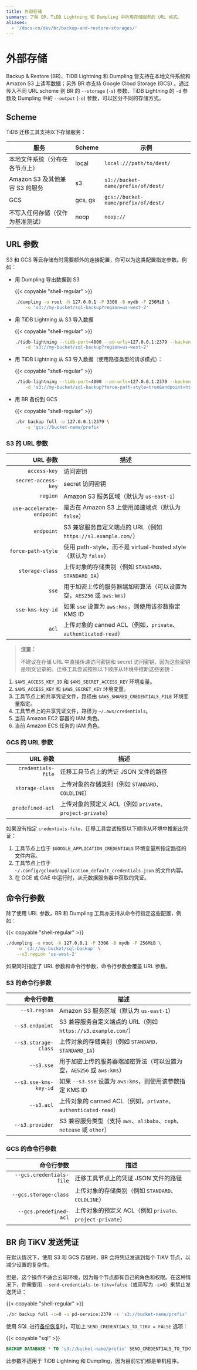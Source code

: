 ```yaml
---
title: 外部存储
summary: 了解 BR、TiDB Lightning 和 Dumpling 中所用存储服务的 URL 格式。
aliases:
  - '/docs-cn/dev/br/backup-and-restore-storages/'
---
```


# 外部存储

Backup & Restore (BR)、TiDB Lightning 和 Dumpling 皆支持在本地文件系统和 Amazon S3 上读写数据；另外 BR 亦支持 Google Cloud Storage (GCS) 。通过传入不同 URL scheme 到 BR 的 `--storage` (`-s`) 参数、TiDB Lightning 的 `-d` 参数及 Dumpling 中的 `--output` (`-o`) 参数，可以区分不同的存储方式。

## Scheme

TiDB 迁移工具支持以下存储服务：

| 服务                     | Scheme  | 示例                                  |
| ---------------------- | ------- | ----------------------------------- |
| 本地文件系统（分布在各节点上）        | local   | `local:///path/to/dest/`            |
| Amazon S3 及其他兼容 S3 的服务 | s3      | `s3://bucket-name/prefix/of/dest/`  |
| GCS                    | gcs, gs | `gcs://bucket-name/prefix/of/dest/` |
| 不写入任何存储（仅作为基准测试）       | noop    | `noop://`                           |

## URL 参数

S3 和 GCS 等云存储有时需要额外的连接配置，你可以为这类配置指定参数。例如：

* 用 Dumpling 导出数据到 S3

    {{< copyable "shell-regular" >}}

    ```bash
    ./dumpling -u root -h 127.0.0.1 -P 3306 -B mydb -F 256MiB \
        -o 's3://my-bucket/sql-backup?region=us-west-2'
    ```

* 用 TiDB Lightning 从 S3 导入数据

    {{< copyable "shell-regular" >}}

    ```bash
    ./tidb-lightning --tidb-port=4000 --pd-urls=127.0.0.1:2379 --backend=local --sorted-kv-dir=/tmp/sorted-kvs \
        -d 's3://my-bucket/sql-backup?region=us-west-2'
    ```

* 用 TiDB Lightning 从 S3 导入数据（使用路径类型的请求模式）：

    {{< copyable "shell-regular" >}}

    ```bash
    ./tidb-lightning --tidb-port=4000 --pd-urls=127.0.0.1:2379 --backend=local --sorted-kv-dir=/tmp/sorted-kvs \
        -d 's3://my-bucket/sql-backup?force-path-style=true&endpoint=http://10.154.10.132:8088'
    ```

* 用 BR 备份到 GCS

    {{< copyable "shell-regular" >}}

    ```bash
    ./br backup full -u 127.0.0.1:2379 \
        -s 'gcs://bucket-name/prefix'
    ```

### S3 的 URL 参数

|                    URL 参数 | 描述                                                  |
| -------------------------:| --------------------------------------------------- |
|              `access-key` | 访问密钥                                                |
|       `secret-access-key` | secret 访问密钥                                         |
|                  `region` | Amazon S3 服务区域（默认为 `us-east-1`）                     |
| `use-accelerate-endpoint` | 是否在 Amazon S3 上使用加速端点（默认为 `false`）                  |
|                `endpoint` | S3 兼容服务自定义端点的 URL（例如 `https://s3.example.com/`）     |
|        `force-path-style` | 使用 path-style，而不是 virtual-hosted style（默认为 `false`） |
|           `storage-class` | 上传对象的存储类别（例如 `STANDARD`、`STANDARD_IA`）              |
|                     `sse` | 用于加密上传的服务器端加密算法（可以设置为空，`AES256` 或 `aws:kms`）        |
|          `sse-kms-key-id` | 如果 `sse` 设置为 `aws:kms`，则使用该参数指定 KMS ID              |
|                     `acl` | 上传对象的 canned ACL（例如，`private`、`authenticated-read`） |

> **注意：**
> 
> 不建议在存储 URL 中直接传递访问密钥和 secret 访问密钥，因为这些密钥是明文记录的。迁移工具尝试按照以下顺序从环境中推断这些密钥：

1. `$AWS_ACCESS_KEY_ID` 和 `$AWS_SECRET_ACCESS_KEY` 环境变量。
2. `$AWS_ACCESS_KEY` 和 `$AWS_SECRET_KEY` 环境变量。
3. 工具节点上的共享凭证文件，路径由 `$AWS_SHARED_CREDENTIALS_FILE` 环境变量指定。
4. 工具节点上的共享凭证文件，路径为 `~/.aws/credentials`。
5. 当前 Amazon EC2 容器的 IAM 角色。
6. 当前 Amazon ECS 任务的 IAM 角色。

### GCS 的 URL 参数

|             URL 参数 | 描述                                           |
| ------------------:| -------------------------------------------- |
| `credentials-file` | 迁移工具节点上的凭证 JSON 文件的路径                        |
|    `storage-class` | 上传对象的存储类别（例如 `STANDARD`、`COLDLINE`）          |
|   `predefined-acl` | 上传对象的预定义 ACL（例如 `private`、`project-private`） |

如果没有指定 `credentials-file`，迁移工具尝试按照以下顺序从环境中推断出凭证：

1. 工具节点上位于 `$GOOGLE_APPLICATION_CREDENTIALS` 环境变量所指定路径的文件内容。
2. 工具节点上位于 `~/.config/gcloud/application_default_credentials.json` 的文件内容。
3. 在 GCE 或 GAE 中运行时，从元数据服务器中获取的凭证。

## 命令行参数

除了使用 URL 参数，BR 和 Dumpling 工具亦支持从命令行指定这些配置，例如：

{{< copyable "shell-regular" >}}

```bash
./dumpling -u root -h 127.0.0.1 -P 3306 -B mydb -F 256MiB \
    -o 's3://my-bucket/sql-backup' \
    --s3.region 'us-west-2'
```

如果同时指定了 URL 参数和命令行参数，命令行参数会覆盖 URL 参数。

### S3 的命令行参数

|                 命令行参数 | 描述                                                       |
| ---------------------:| -------------------------------------------------------- |
|         `--s3.region` | Amazon S3 服务区域（默认为 `us-east-1`）                          |
|       `--s3.endpoint` | S3 兼容服务自定义端点的 URL（例如 `https://s3.example.com/`）          |
|  `--s3.storage-class` | 上传对象的存储类别（例如 `STANDARD`、`STANDARD_IA`）                   |
|            `--s3.sse` | 用于加密上传的服务器端加密算法（可以设置为空，`AES256` 或 `aws:kms`）             |
| `--s3.sse-kms-key-id` | 如果 `--s3.sse` 设置为 `aws:kms`，则使用该参数指定 KMS ID              |
|            `--s3.acl` | 上传对象的 canned ACL（例如，`private`、`authenticated-read`）      |
|       `--s3.provider` | S3 兼容服务类型（支持 `aws`、`alibaba`、`ceph`、`netease` 或 `other`） |

### GCS 的命令行参数

|                    命令行参数 | 描述                                           |
| ------------------------:| -------------------------------------------- |
| `--gcs.credentials-file` | 迁移工具节点上的凭证 JSON 文件的路径                        |
|    `--gcs.storage-class` | 上传对象的存储类别（例如 `STANDARD`、`COLDLINE`）          |
|   `--gcs.predefined-acl` | 上传对象的预定义 ACL（例如 `private`、`project-private`） |

## BR 向 TiKV 发送凭证

在默认情况下，使用 S3 和 GCS 存储时，BR 会将凭证发送到每个 TiKV 节点，以减少设置的复杂性。

但是，这个操作不适合云端环境，因为每个节点都有自己的角色和权限。在这种情况下，你需要用 `--send-credentials-to-tikv=false`（或简写为 `-c=0`）来禁止发送凭证：

{{< copyable "shell-regular" >}}

```bash
./br backup full -c=0 -u pd-service:2379 -s 's3://bucket-name/prefix'
```

使用 SQL 进行[备份](/sql-statements/sql-statement-backup.md)[恢复](/sql-statements/sql-statement-restore.md)时，可加上 `SEND_CREDENTIALS_TO_TIKV = FALSE` 选项：

{{< copyable "sql" >}}

```sql
BACKUP DATABASE * TO 's3://bucket-name/prefix' SEND_CREDENTIALS_TO_TIKV = FALSE;
```

此参数不适用于 TiDB Lightning 和 Dumpling，因为目前它们都是单机程序。
